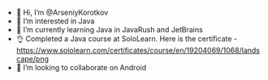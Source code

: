 - 👋 Hi, I’m @ArseniyKorotkov
- 👀 I’m interested in Java
- 🌱 I’m currently learning Java in JavaRush and JetBrains
- 👌 Completed a Java course at SoloLearn. Here is the certificate - https://www.sololearn.com/certificates/course/en/19204069/1068/landscape/png
- 💞️ I’m looking to collaborate on Android

<!---
ArseniyKorotkov/ArseniyKorotkov is a ✨ special ✨ repository because its `README.md` (this file) appears on your GitHub profile.
You can click the Preview link to take a look at your changes.
--->
